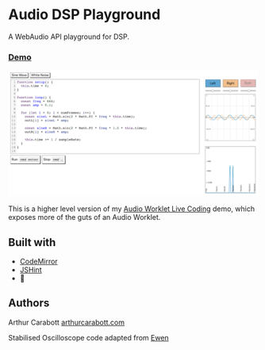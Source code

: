 # Audio DSP Playground

A WebAudio API playground for DSP.

### [Demo](https://acarabott.github.io/audio-dsp-playground/)

![Audio DSP Playground](screenshot.png)

This is a higher level version of my
[Audio Worklet Live Coding](https://github.com/acarabott/audio-worklet-live-coding/) demo, which exposes more of the guts of an Audio Worklet.

## Built with

- [CodeMirror](codemirror.net)
- [JSHint](http://jshint.com/)
- 🤟

## Authors

Arthur Carabott [arthurcarabott.com](http://arthurcarabott.com)

Stabilised Oscilloscope code adapted from <a href="https://codepen.io/ContemporaryInsanity/pen/Mwvqpb">Ewen</a>
